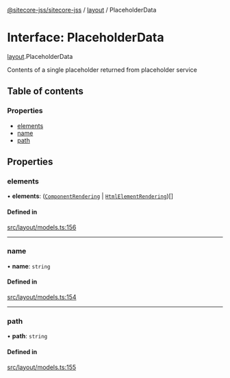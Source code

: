 [@sitecore-jss/sitecore-jss](../README.md) / [layout](../modules/layout.md) / PlaceholderData

# Interface: PlaceholderData

[layout](../modules/layout.md).PlaceholderData

Contents of a single placeholder returned from placeholder service

## Table of contents

### Properties

- [elements](layout.PlaceholderData.md#elements)
- [name](layout.PlaceholderData.md#name)
- [path](layout.PlaceholderData.md#path)

## Properties

### elements

• **elements**: ([`ComponentRendering`](layout.ComponentRendering.md) \| [`HtmlElementRendering`](layout.HtmlElementRendering.md))[]

#### Defined in

[src/layout/models.ts:156](https://github.com/Sitecore/jss/blob/0b8b1fca9/packages/sitecore-jss/src/layout/models.ts#L156)

---

### name

• **name**: `string`

#### Defined in

[src/layout/models.ts:154](https://github.com/Sitecore/jss/blob/0b8b1fca9/packages/sitecore-jss/src/layout/models.ts#L154)

---

### path

• **path**: `string`

#### Defined in

[src/layout/models.ts:155](https://github.com/Sitecore/jss/blob/0b8b1fca9/packages/sitecore-jss/src/layout/models.ts#L155)
